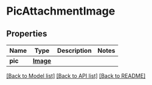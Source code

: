 # PicAttachmentImage


## Properties
Name | Type | Description | Notes
------------ | ------------- | ------------- | -------------
**pic** | [**Image**](Image.md) |  | 

[[Back to Model list]](../README.md#documentation-for-models) [[Back to API list]](../README.md#documentation-for-api-endpoints) [[Back to README]](../README.md)


